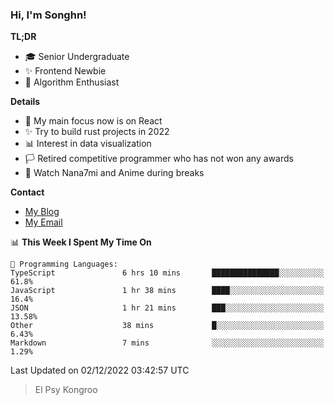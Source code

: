 ### Hi, I'm Songhn!

**TL;DR**

- 🎓 Senior Undergraduate
- ✨ Frontend Newbie
- 🎈 Algorithm Enthusiast

**Details**

- 🎯 My main focus now is on React
- ✨ Try to build rust projects in 2022
- 📊 Interest in data visualization
- 🏳️ Retired competitive programmer who has not won any awards
- 🍵 Watch Nana7mi and Anime during breaks

**Contact**
- [My Blog](https://blog.songhn.com)
- [My Email](mailto:songhn233@gmail.com)

<!--START_SECTION:waka-->
📊 **This Week I Spent My Time On** 

```text
💬 Programming Languages: 
TypeScript               6 hrs 10 mins       ███████████████░░░░░░░░░░   61.8% 
JavaScript               1 hr 38 mins        ████░░░░░░░░░░░░░░░░░░░░░   16.4% 
JSON                     1 hr 21 mins        ███░░░░░░░░░░░░░░░░░░░░░░   13.58% 
Other                    38 mins             █░░░░░░░░░░░░░░░░░░░░░░░░   6.43% 
Markdown                 7 mins              ░░░░░░░░░░░░░░░░░░░░░░░░░   1.29%

```


 Last Updated on 02/12/2022 03:42:57 UTC
<!--END_SECTION:waka-->

> El Psy Kongroo
